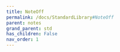 ```yaml
---
title: NoteOff
permalink: /docs/StandardLibrary#NoteOff
parent: notes
grand_parent: std
has_children: False
nav_order: 1
---
```

